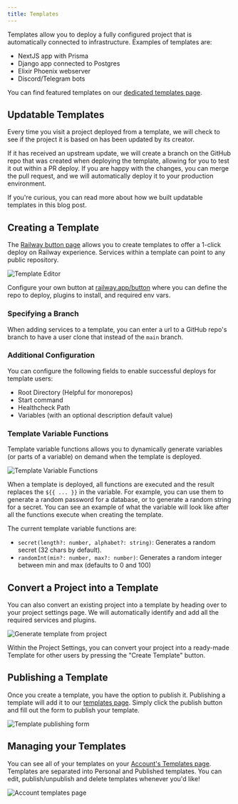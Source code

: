 ```yaml
---
title: Templates
---
```


Templates allow you to deploy a fully configured project that is automatically
connected to infrastructure. Examples of templates are:

- NextJS app with Prisma
- Django app connected to Postgres
- Elixir Phoenix webserver
- Discord/Telegram bots

You can find featured templates on our
[dedicated templates page](https://railway.app/templates).

## Updatable Templates

Every time you visit a project deployed from a template, we will check to see if the project it is based on has been updated by its creator.

If it has received an upstream update, we will create a branch on the GitHub repo that was created when deploying the template, allowing for you to test it out within a PR deploy. If you are happy with the changes, you can merge the pull request, and we will automatically deploy it to your production environment.

<Banner variant="info">
If you're curious, you can read more about how we built updatable templates in this <Link href="https://blog.railway.app/p/updatable-starters">blog post</Link>.
</Banner>

## Creating a Template

The [Railway button page](https://railway.app/button) allows you to create templates to offer a 1-click deploy on Railway experience. Services within a template can point to any public repository.

<Image src="https://res.cloudinary.com/railway/image/upload/v1656470421/docs/template-editor_khw8n6.png"
alt="Template Editor"
layout="intrinsic"
width={1218} height={1120} quality={80} />

Configure your own button at
[railway.app/button](https://railway.app/button) where you can define the repo
to deploy, plugins to install, and required env vars.

### Specifying a Branch

When adding services to a template, you can enter a url to a GitHub repo's branch to have a user clone that instead of the `main` branch.

### Additional Configuration

You can configure the following fields to enable successful deploys for template users:

- Root Directory (Helpful for monorepos)
- Start command
- Healthcheck Path
- Variables (with an optional description default value)

### Template Variable Functions

Template variable functions allows you to dynamically generate variables (or parts of a variable) on demand when the template is deployed.

<Image src="https://res.cloudinary.com/railway/image/upload/v1690581532/docs/screenshot-2023-07-28-15.31.42_tjgp1e.png"
alt="Template Variable Functions"
layout="intrinsic"
width={624} height={497} quality={100} />

When a template is deployed, all functions are executed and the result replaces the `${{ ... }}` in the variable. For example, you can use them to generate a random password for a database, or to generate a random string for a secret. You can see an example of what the variable will look like after all the functions execute when creating the template.

The current template variable functions are:

- `secret(length?: number, alphabet?: string)`: Generates a random secret (32 chars by default).
- `randomInt(min?: number, max?: number)`: Generates a random integer between min and max (defaults to 0 and 100)

## Convert a Project into a Template

You can also convert an existing project into a template by heading over to your project settings page. We will automatically identify and add all the required services and plugins.

<Image
src="https://res.cloudinary.com/railway/image/upload/v1680277820/CleanShot_2023-03-31_at_19.47.55_2x_yvr9hb.png"
alt="Generate template from project"
layout="intrinsic"
width={1599}
height={899}
quality={80}
/>

Within the Project Settings, you can convert your project into a ready-made Template for other users by pressing the "Create Template" button.

## Publishing a Template

Once you create a template, you have the option to publish it. Publishing a template will add it to our [templates page](https://railway.app/templates). Simply click the publish button and fill out the form to publish your template.

<Image src="https://res.cloudinary.com/railway/image/upload/v1680281251/CleanShot_2023-03-31_at_20.46.28_2x_tjjpna.png"
  alt="Template publishing form"
  layout="intrinsic"
  width={1514}
  height={2490}
  quality={80}
/>

## Managing your Templates

You can see all of your templates on your [Account's Templates page](https://railway.app/account/templates). Templates are separated into Personal and Published templates. You can edit, publish/unpublish and delete templates whenever you'd like!

<Image src="https://res.cloudinary.com/railway/image/upload/v1680281548/CleanShot_2023-03-31_at_20.51.43_2x_j8a83x.png"
 alt="Account templates page"
 layout="intrinsic"
 height={3080}
 width={3100}
 quality={80}
/>
